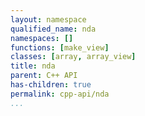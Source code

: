 ```yaml
---
layout: namespace
qualified_name: nda
namespaces: []
functions: [make_view]
classes: [array, array_view]
title: nda
parent: C++ API
has-children: true
permalink: cpp-api/nda
...
```


